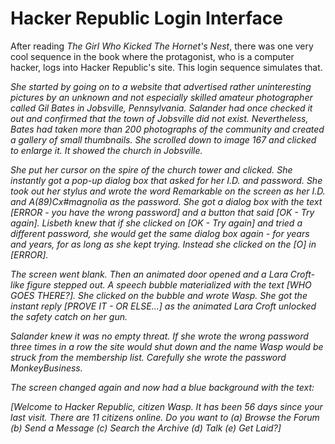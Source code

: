 # Hacker Republic Login Interface

After reading *The Girl Who Kicked The Hornet's Nest*, there was one very cool sequence in the book where the protagonist, who is a computer hacker, logs into Hacker Republic's site. This login sequence simulates that.

*She started by going on to a website that advertised rather uninteresting pictures by an unknown and not especially skilled amateur photographer called Gil Bates in Jobsville, Pennsylvania. Salander had once checked it out and confirmed that the town of Jobsville did not exist. Nevertheless, Bates had taken more than 200 photographs of the community and created a gallery of small thumbnails. She scrolled down to image 167 and clicked to enlarge it. It showed the church in Jobsville.*

*She put her cursor on the spire of the church tower and clicked. She instantly got a pop-up dialog box that asked for her I.D. and password. She took out her stylus and wrote the word Remarkable on the screen as her I.D. and A(89)Cx#magnolia as the password. She got a dialog box with the text [ERROR  -  you have the wrong password] and a button that said [OK  -  Try again]. Lisbeth knew that if she clicked on [OK  -  Try again] and tried a different password, she would get the same dialog box again  -  for years and years, for as long as she kept trying. Instead she clicked on the [O] in [ERROR].*

*The screen went blank. Then an animated door opened and a Lara Croft-like figure stepped out. A speech bubble materialized with the text [WHO GOES THERE?]. She clicked on the bubble and wrote Wasp. She got the instant reply [PROVE IT  -  OR ELSE...] as the animated Lara Croft unlocked the safety catch on her gun.*

*Salander knew it was no empty threat. If she wrote the wrong password three times in a row the site would shut down and the name Wasp would be struck from the membership list. Carefully she wrote the password MonkeyBusiness.*

*The screen changed again and now had a blue background with the text:*

*[Welcome to Hacker Republic, citizen Wasp. It has been 56 days since your last visit. There are 11 citizens online. Do you want to (a) Browse the Forum (b) Send a Message (c) Search the Archive (d) Talk (e) Get Laid?]*
